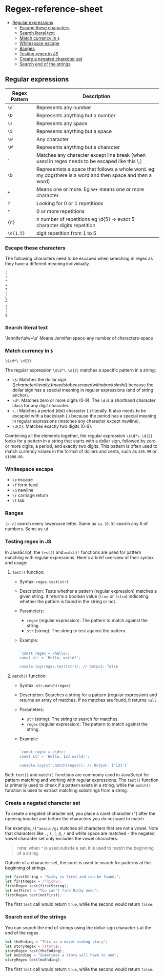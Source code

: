 # Regex-reference-sheet

  - [Regular expressions](#regular-expressions)
    - [Escape these characters](#escape-these-characters)
    - [Search literal text](#search-literal-text)
    - [Match currency in `$`](#match-currency-in-)
    - [Whitespace escape](#whitespace-escape)
    - [Ranges](#ranges)
    - [Testing regex in JS](#testing-regex-in-js)
    - [Create a negated charecter set](#create-a-negated-charecter-set)
    - [Search end of the strings](#search-end-of-the-strings)
    
  ## Regular expressions
  
  | Regex Pattern | Description |
|---------------|-------------|
| `\d`          | Represents any number |
| `\D`          | Represents anything but a number |
| `\s`          | Represents any space |
| `\S`          | Represents anything but a space |
| `\w`          | Any character |
| `\W`          | Represents anything but a character |
| `.`           | Matches any character except line break (when used in regex needs to be escaped like this \\.) |
| `\b`          | Representsts a space that follows a whole word. eg: my dog(there is a word and then space and then a word) |
| `+`           | Means one or more. Eg w+ means one or more character. |
| `?`           | Looking for 0 or 1 repetitions |
| `*`           | 0 or more repetitions |
| `{n}`         | n number of repetitions eg \d{5} => exact 5 character digits repetition |
| `\d{1,5}`     | digit repetition from 1 to 5 |


### Escape these characters
The following characters need to be escaped when searching in regex as they have a different meaning individually.

    (
    )
    *
    +
    ?
    [
    \
    ^
    {
    |
    $

### Search literal text

'Jennifer\s\w+\s'
Means Jennifer-space-any number of characters-space

### Match currency in `$`
`\$\d*\.\d{2}`

The regular expression `\$\d*\.\d{2}` matches a specific pattern in a string:

-   `\$`: Matches the dollar sign ($) character literally. It needs to be escaped with a backslash ($) because the dollar sign has a special meaning in regular expressions (end of string anchor).
-   `\d*`: Matches zero or more digits (0-9). The `\d` is a shorthand character class for any digit character.
-   `\.`: Matches a period (dot) character (.) literally. It also needs to be escaped with a backslash (.) because the period has a special meaning in regular expressions (matches any character except newline).
-   `\d{2}`: Matches exactly two digits (0-9).

Combining all the elements together, the regular expression `\$\d*\.\d{2}` looks for a pattern in a string that starts with a dollar sign, followed by zero or more digits, a period, and exactly two digits. This pattern is often used to match currency values in the format of dollars and cents, such as `$10.99` or `$1000.00`.

### Whitespace escape

- `\e` escape
- `\f` form feed
- `\n` newline
- `\r` carriage return 
- `\t` tab


### Ranges

`[a-z]` search every lowercase letter. Same as `\w`.
`[0-9]` search any # of numbers. Same as `\d`



### Testing regex in JS

In JavaScript, the `test()` and `match()` functions are used for pattern matching with regular expressions. Here's a brief overview of their syntax and usage:

1.  `test()` function:
    
    -   Syntax: `regex.test(str)`
    -   Description: Tests whether a pattern (regular expression) matches a given string. It returns a boolean value (`true` or `false`) indicating whether the pattern is found in the string or not.
    -   Parameters:
        -   `regex` (regular expression): The pattern to match against the string.
        -   `str` (string): The string to test against the pattern.
    -   Example:
        
        ```javascript
        
        `const regex = /hello/;
        const str = 'Hello, world!';
        
        cnsole.log(regex.test(str)); // Output: false
        ```
        
2.  `match()` function:
    
    -   Syntax: `str.match(regex)`
    -   Description: Searches a string for a pattern (regular expression) and returns an array of matches. If no matches are found, it returns `null`.
    -   Parameters:
        -   `str` (string): The string to search for matches.
        -   `regex` (regular expression): The pattern to match against the string.
    -   Example:
        
        ```Javascript
        
        `const regex = /\d+/;
        const str = 'Hello, 123 world!';
        
        console.log(str.match(regex)); // Output: ['123']` 
        ```

Both `test()` and `match()` functions are commonly used in JavaScript for pattern matching and working with regular expressions. The `test()` function is primarily used to check if a pattern exists in a string, while the `match()` function is used to extract matching substrings from a string.


### Create a negated charecter set

To create a negated character set, you place a caret character (`^`) after the opening bracket and before the characters you do not want to match.

For example,  `/[^aeiou]/gi`  matches all characters that are not a vowel. Note that characters like  `.`,  `!`,  `[`,  `@`,  `/`  and white space are matched - the negated vowel character set only excludes the vowel characters.

> note: when `^` is used outisde a set, it is used to match the beginning of a string.

Outside of a character set, the caret is used to search for patterns at the beginning of strings.

```js
let firstString = "Ricky is first and can be found.";
let firstRegex = /^Ricky/;
firstRegex.test(firstString);
let notFirst = "You can't find Ricky now.";
firstRegex.test(notFirst);

```

The first  `test`  call would return  `true`, while the second would return  `false`.

### Search end of the strings

You can search the end of strings using the dollar sign character  `$`  at the end of the regex.

```js
let theEnding = "This is a never ending story";
let storyRegex = /story$/;
storyRegex.test(theEnding);
let noEnding = "Sometimes a story will have to end";
storyRegex.test(noEnding);

```

The first  `test`  call would return  `true`, while the second would return  `false`.

